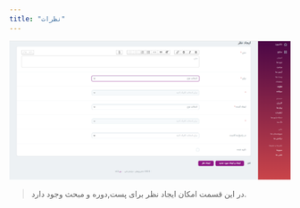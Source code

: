```yaml
---
title: "نظرات"
---
```

![](nazar.png)
> در این قسمت امکان ایجاد نظر برای پست,دوره و مبحث وجود دارد.

